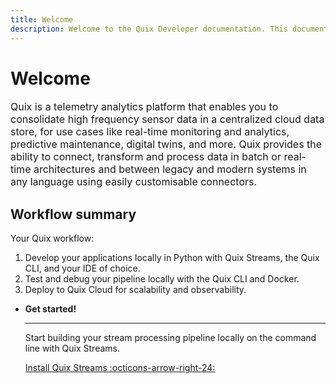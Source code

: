 ```yaml
---
title: Welcome
description: Welcome to the Quix Developer documentation. This documentation includes guides, tutorials, and API references for using Quix Cloud, Quix Streams, and Quix Bring Your Own Cluster (BYOC).
---
```


# Welcome

<p style="font-size: 1rem;">Quix is a telemetry analytics platform that enables you to consolidate high frequency sensor data in a centralized cloud data store, for use cases like real-time monitoring and analytics, predictive maintenance, digital twins, and more. Quix provides the ability to connect, transform and process data in batch or real-time architectures and between legacy and modern systems in any language using easily customisable connectors.</p>

## Workflow summary

Your Quix workflow:

1. Develop your applications locally in Python with Quix Streams, the Quix CLI, and your IDE of choice.
2. Test and debug your pipeline locally with the Quix CLI and Docker.
3. Deploy to Quix Cloud for scalability and observability.

<div class="grid cards" markdown>

- __Get started!__

    ---

    Start building your stream processing pipeline locally on the command line with Quix Streams.

    [Install Quix Streams :octicons-arrow-right-24:](../quix-streams/quickstart.md)

</div>

